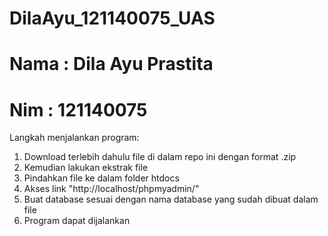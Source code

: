 # DilaAyu_121140075_UAS
# Nama : Dila Ayu Prastita
# Nim : 121140075

Langkah menjalankan program:
1. Download terlebih dahulu file di dalam repo ini dengan format .zip
2. Kemudian lakukan ekstrak file
3. Pindahkan file ke dalam folder htdocs
4. Akses link "http://localhost/phpmyadmin/"
5. Buat database sesuai dengan nama database yang sudah dibuat dalam file
6. Program dapat dijalankan
